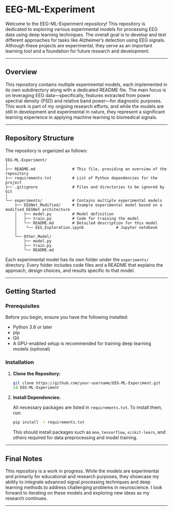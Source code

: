 # EEG-ML-Experiment

Welcome to the EEG-ML-Experiment repository! This repository is dedicated to exploring various experimental models for processing EEG data using deep learning techniques. The overall goal is to develop and test different approaches for tasks like Alzheimer’s detection using EEG signals. Although these projects are experimental, they serve as an important learning tool and a foundation for future research and development.

---

## Overview

This repository contains multiple experimental models, each implemented in its own subdirectory along with a dedicated README file. The main focus is on leveraging EEG data—specifically, features extracted from power spectral density (PSD) and relative band power—for diagnostic purposes. This work is part of my ongoing research efforts, and while the models are still in development and experimental in nature, they represent a significant learning experience in applying machine learning to biomedical signals.

---

## Repository Structure

The repository is organized as follows:

```
EEG-ML-Experiment/
│
├── README.md                # This file, providing an overview of the repository
├── requirements.txt         # List of Python dependencies for the project
├── .gitignore               # Files and directories to be ignored by Git
│
└── experiments/             # Contains multiple experimental models
    ├── EEGNet_Modified/     # Example experimental model based on a modified EEGNet architecture
    │   ├── model.py         # Model definition
    │   ├── train.py         # Code for training the model
    │   └── README.md        # Detailed description for this model
    │    └── EEG_Exploration.ipynb              # Jupyter notebook
    │
    └── Other_Model/         
        ├── model.py
        ├── train.py
        └── README.md
```

Each experimental model has its own folder under the `experiments/` directory. Every folder includes code files and a README that explains the approach, design choices, and results specific to that model.

---

## Getting Started

### Prerequisites
Before you begin, ensure you have the following installed:
- Python 3.8 or later
- pip
- Git
- A GPU-enabled setup is recommended for training deep learning models (optional)

### Installation

1. **Clone the Repository:**

   ```bash
   git clone https://github.com/your-username/EEG-ML-Experiment.git
   cd EEG-ML-Experiment
   ```

2. **Install Dependencies:**

   All necessary packages are listed in `requirements.txt`. To install them, run:

   ```bash
   pip install -r requirements.txt
   ```

   This should install packages such as `mne`, `tensorflow`, `scikit-learn`, and others required for data preprocessing and model training.

---

## Final Notes

This repository is a work in progress. While the models are experimental and primarily for educational and research purposes, they showcase my ability to integrate advanced signal processing techniques and deep learning methods to address challenging problems in neuroscience. I look forward to iterating on these models and exploring new ideas as my research continues.

---
